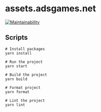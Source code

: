 # assets.adsgames.net

[![Maintainability](https://api.codeclimate.com/v1/badges/119b35ca232bec2b381d/maintainability)](https://codeclimate.com/github/AdsGames/assets.adsgames.net/maintainability)

## Scripts

```
# Install packages
yarn install

# Run the project
yarn start

# Build the project
yarn build

# Format project
yarn format

# Lint the project
yarn lint
```
